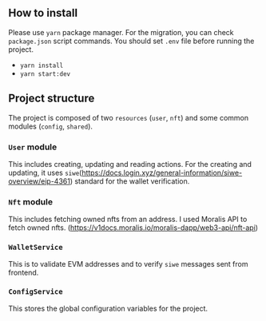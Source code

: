
## How to install
Please use `yarn` package manager. For the migration, you can check `package.json` script commands.
You should set `.env` file before running the project.
- `yarn install`
- `yarn start:dev`

## Project structure
The project is composed of two `resources` (`user`, `nft`) and some common modules (`config`, `shared`).

### `User` module
This includes creating, updating and reading actions.
For the creating and updating, it uses `siwe`(https://docs.login.xyz/general-information/siwe-overview/eip-4361) standard for the wallet verification.

### `Nft` module
This includes fetching owned nfts from an address. I used Moralis API to fetch owned nfts. (https://v1docs.moralis.io/moralis-dapp/web3-api/nft-api)

### `WalletService`
This is to validate EVM addresses and to verify `siwe` messages sent from frontend.

### `ConfigService`
This stores the global configuration variables for the project.

